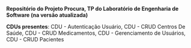 **Repositório do Projeto Procura, TP do Laboratório de Engenharia de Software (na versão atualizada)**

**CDUs presentes**: CDU - Autenticação Usuário, CDU - CRUD Centros De Saúde, CDU - CRUD Medicamentos, CDU - Gerenciamento de Usuários, CDU - CRUD Pacientes

 
